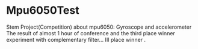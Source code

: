 # Mpu6050Test
 Stem Project(Competition) about mpu6050: Gyroscope and accelerometer 
The result of almost 1 hour of conference and the third place winner experiment with complementary filter...
III place winner .
